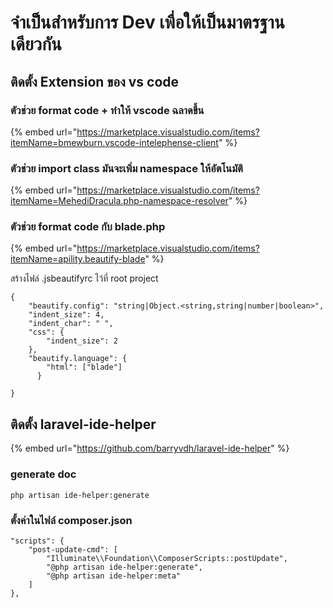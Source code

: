 # จำเป็นสำหรับการ Dev เพื่อให้เป็นมาตรฐานเดียวกัน

## ติดตั้ง Extension ของ vs code

### ตัวช่วย format code + ทำให้ vscode ฉลาดขึ้น

{% embed url="https://marketplace.visualstudio.com/items?itemName=bmewburn.vscode-intelephense-client" %}

### ตัวช่วย import class มันจะเพิ่ม namespace ให้อัตโนมัติ

{% embed url="https://marketplace.visualstudio.com/items?itemName=MehediDracula.php-namespace-resolver" %}

### ตัวช่วย format code กับ blade.php

{% embed url="https://marketplace.visualstudio.com/items?itemName=apility.beautify-blade" %}

สร้างไฟล์ .jsbeautifyrc ไว้ที่ root project

```text
{
    "beautify.config": "string|Object.<string,string|number|boolean>",
    "indent_size": 4,
    "indent_char": " ",
    "css": {
        "indent_size": 2
    },
    "beautify.language": {
        "html": ["blade"]
      }

}
```

## ติดตั้ง laravel-ide-helper

{% embed url="https://github.com/barryvdh/laravel-ide-helper" %}

### generate doc

```text
php artisan ide-helper:generate
```

### ตั้งค่าในไฟล์ composer.json

```text
"scripts": {
    "post-update-cmd": [
        "Illuminate\\Foundation\\ComposerScripts::postUpdate",
        "@php artisan ide-helper:generate",
        "@php artisan ide-helper:meta"
    ]
},
```


